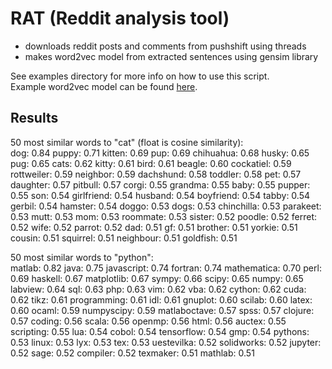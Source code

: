 # RAT (Reddit analysis tool)
- downloads reddit posts and comments from pushshift using threads
- makes word2vec model from extracted sentences using gensim library

See examples directory for more info on how to use this script.  
Example word2vec model can be found [here](https://github.com/NightThunder/RAT/releases).

## Results
50 most similar words to "cat" (float is cosine similarity):  
dog: 0.84 puppy: 0.71 kitten: 0.69 pup: 0.69 chihuahua: 0.68 husky: 0.65 pug: 0.65 cats: 0.62 kitty: 0.61 bird: 0.61 beagle: 0.60 cockatiel: 0.59 rottweiler: 0.59 neighbor: 0.59 dachshund: 0.58 toddler: 0.58 pet: 0.57 daughter: 0.57 pitbull: 0.57 corgi: 0.55 grandma: 0.55 baby: 0.55 pupper: 0.55 son: 0.54 girlfriend: 0.54 husband: 0.54 boyfriend: 0.54 tabby: 0.54 gerbil: 0.54 hamster: 0.54 doggo: 0.53 dogs: 0.53 chinchilla: 0.53 parakeet: 0.53 mutt: 0.53 mom: 0.53 roommate: 0.53 sister: 0.52 poodle: 0.52 ferret: 0.52 wife: 0.52 parrot: 0.52 dad: 0.51 gf: 0.51 brother: 0.51 yorkie: 0.51 cousin: 0.51 squirrel: 0.51 neighbour: 0.51 goldfish: 0.51  

50 most similar words to "python":  
matlab: 0.82 java: 0.75 javascript: 0.74 fortran: 0.74 mathematica: 0.70 perl: 0.69 haskell: 0.67 matplotlib: 0.67 sympy: 0.66 scipy: 0.65 numpy: 0.65 labview: 0.64 sql: 0.63 php: 0.63 vim: 0.62 vba: 0.62 cython: 0.62 cuda: 0.62 tikz: 0.61 programming: 0.61 idl: 0.61 gnuplot: 0.60 scilab: 0.60 latex: 0.60 ocaml: 0.59 numpyscipy: 0.59 matlaboctave: 0.57 spss: 0.57 clojure: 0.57 coding: 0.56 scala: 0.56 openmp: 0.56 html: 0.56 auctex: 0.55 scripting: 0.55 lua: 0.54 cobol: 0.54 tensorflow: 0.54 gmp: 0.54 pythons: 0.53 linux: 0.53 lyx: 0.53 tex: 0.53 uestevilka: 0.52 solidworks: 0.52 jupyter: 0.52 sage: 0.52 compiler: 0.52 texmaker: 0.51 mathlab: 0.51  
